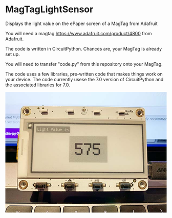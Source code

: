 # MagTagLightSensor
Displays the light value on the ePaper screen of a MagTag from Adafruit

You will need a magtag https://www.adafruit.com/product/4800 from Adafruit.

The code is written in CircuitPython. Chances are, your MagTag is already set up. 

You will need to transfer "code.py" from this repository onto your MagTag.

The code uses a few libraries, pre-written code that makes things work on your device. The code currently usese the 7.0 version of CircuitPython and the associated libraries for 7.0. 

![plot](./magtag-light-sensor.jpg)

